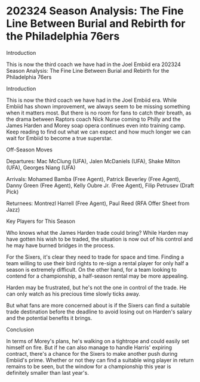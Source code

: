 # 202324 Season Analysis: The Fine Line Between Burial and Rebirth for the Philadelphia 76ers

Introduction

This is now the third coach we have had in the Joel Embiid era 
 202324 Season Analysis: The Fine Line Between Burial and Rebirth for the Philadelphia 76ers

Introduction

This is now the third coach we have had in the Joel Embiid era. While Embiid has shown improvement, we always seem to be missing something when it matters most. But there is no room for fans to catch their breath, as the drama between Raptors coach Nick Nurse coming to Philly and the James Harden and Morey soap opera continues even into training camp. Keep reading to find out what we can expect and how much longer we can wait for Embiid to become a true superstar.

Off-Season Moves

Departures: Mac McClung (UFA), Jalen McDaniels (UFA), Shake Milton (UFA), Georges Niang (UFA)

Arrivals: Mohamed Bamba (Free Agent), Patrick Beverley (Free Agent), Danny Green (Free Agent), Kelly Oubre Jr. (Free Agent), Filip Petrusev (Draft Pick)

Returnees: Montrezl Harrell (Free Agent), Paul Reed (RFA Offer Sheet from Jazz)

Key Players for This Season

Who knows what the James Harden trade could bring? While Harden may have gotten his wish to be traded, the situation is now out of his control and he may have burned bridges in the process.

For the Sixers, it's clear they need to trade for space and time. Finding a team willing to use their bird rights to re-sign a rental player for only half a season is extremely difficult. On the other hand, for a team looking to contend for a championship, a half-season rental may be more appealing.

Harden may be frustrated, but he's not the one in control of the trade. He can only watch as his precious time slowly ticks away.

But what fans are more concerned about is if the Sixers can find a suitable trade destination before the deadline to avoid losing out on Harden's salary and the potential benefits it brings.

Conclusion

In terms of Morey's plans, he's walking on a tightrope and could easily set himself on fire. But if he can also manage to handle Harris' expiring contract, there's a chance for the Sixers to make another push during Embiid's prime. Whether or not they can find a suitable wing player in return remains to be seen, but the window for a championship this year is definitely smaller than last year's.